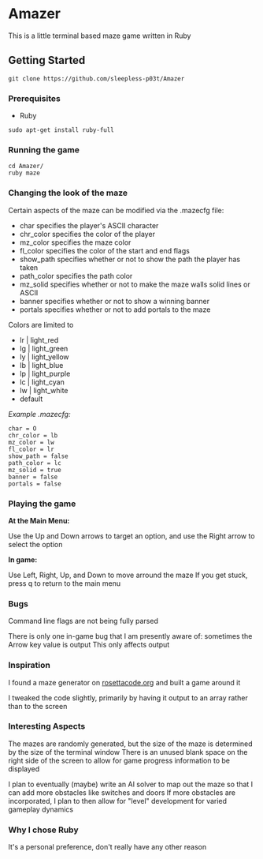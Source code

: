 # Amazer

This is a little terminal based maze game written in Ruby

## Getting Started
```
git clone https://github.com/sleepless-p03t/Amazer
```

### Prerequisites
* Ruby
```
sudo apt-get install ruby-full
```

### Running the game
```
cd Amazer/
ruby maze
```

### Changing the look of the maze

Certain aspects of the maze can be modified via the .mazecfg file:
* char specifies the player's ASCII character
* chr_color specifies the color of the player
* mz_color specifies the maze color
* fl_color specifies the color of the start and end flags
* show_path specifies whether or not to show the path the player has taken
* path_color specifies the path color
* mz_solid specifies whether or not to make the maze walls solid lines or ASCII
* banner specifies whether or not to show a winning banner
* portals specifies whether or not to add portals to the maze

Colors are limited to
* lr | light_red
* lg | light_green
* ly | light_yellow
* lb | light_blue
* lp | light_purple
* lc | light_cyan
* lw | light_white
* default

*Example .mazecfg:*
```
char = O
chr_color = lb
mz_color = lw
fl_color = lr
show_path = false
path_color = lc
mz_solid = true
banner = false
portals = false
```

### Playing the game

**At the Main Menu:**

Use the Up and Down arrows to target an option, and use the Right arrow to select the option

**In game:**

Use Left, Right, Up, and Down to move arround the maze
If you get stuck, press q to return to the main menu

### Bugs
Command line flags are not being fully parsed

There is only one in-game bug that I am presently aware of: sometimes the Arrow key value is output
This only affects output

### Inspiration

I found a maze generator on [rosettacode.org](https://rosettacode.org/wiki/Maze_generation#Ruby) and built a game around it

I tweaked the code slightly, primarily by having it output to an array rather than to the screen

### Interesting Aspects

The mazes are randomly generated, but the size of the maze is determined by the size of the terminal window
There is an unused blank space on the right side of the screen to allow for game progress information to be displayed

I plan to eventually (maybe) write an AI solver to map out the maze so that I can add more obstacles like switches and doors
If more obstacles are incorporated, I plan to then allow for "level" development for varied gameplay dynamics

### Why I chose Ruby

It's a personal preference, don't really have any other reason
